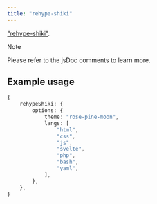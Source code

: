 ```yaml
---
title: "rehype-shiki"
---
```


["rehype-shiki"](https://npmjs.com/package/rehype-shiki).

> [!NOTE]
> Please refer to the jsDoc comments to learn more.

## Example usage

```ts
{
    rehypeShiki: {
        options: {
            theme: "rose-pine-moon",
            langs: [
                "html",
                "css",
                "js",
                "svelte",
                "php",
                "bash",
                "yaml",
            ],
        },
    },
}
```
